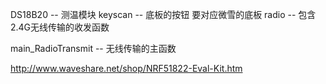 DS18B20 -- 测温模块
keyscan -- 底板的按钮 要对应微雪的底板
radio -- 包含2.4G无线传输的收发函数


main_RadioTransmit -- 无线传输的主函数


http://www.waveshare.net/shop/NRF51822-Eval-Kit.htm

